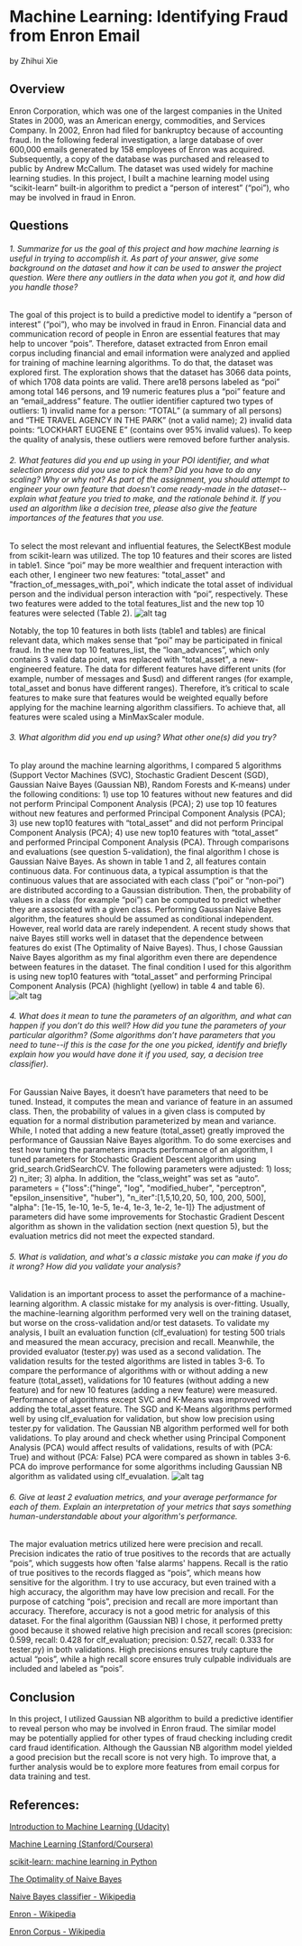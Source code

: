 # Machine Learning: Identifying Fraud from Enron Email
by Zhihui Xie
## Overview
Enron Corporation, which was one of the largest companies in the United States in 2000, was an American energy, commodities, and Services Company. In 2002, Enron had filed for bankruptcy because of accounting fraud. In the following federal investigation, a large database of over 600,000 emails generated by 158 employees of Enron was acquired. Subsequently, a copy of the database was purchased and released to public by Andrew McCallum. The dataset was used widely for machine learning studies. In this project, I built a machine learning model using “scikit-learn” built-in algorithm to predict a “person of interest” (“poi”), who may be involved in fraud in Enron. 
## Questions
###### 1. Summarize for us the goal of this project and how machine learning is useful in trying to accomplish it. As part of your answer, give some background on the dataset and how it can be used to answer the project question. Were there any outliers in the data when you got it, and how did you handle those?
The goal of this project is to build a predictive model to identify a “person of interest” (“poi”), who may be involved in fraud in Enron. Financial data and communication record of people in Enron are essential features that may help to uncover “pois”. Therefore, dataset extracted from Enron email corpus including financial and email information were analyzed and applied for training of machine learning algorithms. To do that, the dataset was explored first. The exploration shows that the dataset has 3066 data points, of which 1708 data points are valid. There are18 persons labeled as “poi” among total 146 persons, and 19 numeric features plus a “poi” feature and an “email_address” feature. The outlier identifier captured two types of outliers: 1) invalid name for a person: “TOTAL” (a summary of all persons) and “THE TRAVEL AGENCY IN THE PARK” (not a valid name); 2) invalid data points: “LOCKHART EUGENE E” (contains over 95% invalid values). To keep the quality of analysis, these outliers were removed before further analysis.
###### 2. What features did you end up using in your POI identifier, and what selection process did you use to pick them? Did you have to do any scaling? Why or why not? As part of the assignment, you should attempt to engineer your own feature that doesn't come ready-made in the dataset--explain what feature you tried to make, and the rationale behind it. If you used an algorithm like a decision tree, please also give the feature importances of the features that you use.
To select the most relevant and influential features, the SelectKBest module from scikit-learn was utilized. The top 10 features and their scores are listed in table1. Since “poi” may be more wealthier and frequent interaction with each other, I engineer two new features: "total_asset" and "fraction_of_messages_with_poi", which indicate the total asset of individual person and the individual person interaction with “poi”, respectively. These two features were added to the total features_list and the new top 10 features were selected (Table 2). 
![alt tag](images/1.jpg)

Notably, the top 10 features in both lists (table1 and tables) are finical relevant data, which makes sense that “poi” may be participated in finical fraud. In the new top 10 features_list, the “loan_advances”, which only contains 3 valid data point, was replaced with "total_asset", a new-engineered feature.
The data for different features have different units (for example, number of messages and $usd) and different ranges (for example, total_asset and bonus have different ranges). Therefore, it’s critical to scale features to make sure that features would be weighted equally before applying for the machine learning algorithm classifiers. To achieve that, all features were scaled using a MinMaxScaler module.

###### 3. What algorithm did you end up using? What other one(s) did you try?
To play around the machine learning algorithms, I compared 5 algorithms (Support Vector Machines (SVC), Stochastic Gradient Descent (SGD), Gaussian Naive Bayes (Gaussian NB), Random Forests  and K-means) under the following conditions: 1) use top 10 features without new features and did not perform Principal Component Analysis (PCA); 2) use top 10 features without new features and performed Principal Component Analysis (PCA); 3) use new top10 features with “total_asset” and did not perform Principal Component Analysis (PCA); 4) use new top10 features with “total_asset” and performed Principal Component Analysis (PCA).
Through comparisons and evaluations (see question 5-validation), the final algorithm I chose is Gaussian Naive Bayes. As shown in table 1 and 2, all features contain continuous data. For continuous data, a typical assumption is that the continuous values that are associated with each class (“poi” or “non-poi”) are distributed according to a Gaussian distribution. Then, the probability of values in a class (for example “poi”) can be computed to predict whether they are associated with a given class. Performing Gaussian Naive Bayes algorithm, the features should be assumed as conditional independent. However, real world data are rarely independent. A recent study shows that naive Bayes still works well in dataset that the dependence between features do exist (The Optimality of Naive Bayes). Thus, I chose Gaussian Naive Bayes algorithm as my final algorithm even there are dependence between features in the dataset. The final condition I used for this algorithm is using new top10 features with “total_asset” and performing Principal Component Analysis (PCA) (highlight (yellow) in table 4 and table 6).
![alt tag](images/2.jpg)

###### 4. What does it mean to tune the parameters of an algorithm, and what can happen if you don’t do this well?  How did you tune the parameters of your particular algorithm?  (Some algorithms don’t have parameters that you need to tune--if this is the case for the one you picked, identify and briefly explain how you would have done it if you used, say, a decision tree classifier). 
For Gaussian Naive Bayes, it doesn’t have parameters that need to be tuned. Instead, it computes the mean and variance of feature in an assumed class. Then, the probability of values in a given class is computed by equation for a normal distribution parameterized by mean and variance. While, I noted that adding a new feature (total_asset) greatly improved the performance of Gaussian Naive Bayes algorithm.
 	To do some exercises and test how tuning the parameters impacts performance of an algorithm, I tuned parameters for Stochastic Gradient Descent algorithm using grid_search.GridSearchCV. The following parameters were adjusted: 1) loss; 2) n_iter; 3) alpha. In addition, the “class_weight” was set as “auto”.
parameters = {"loss":("hinge", "log", "modified_huber", "perceptron", \
"epsilon_insensitive", "huber"), "n_iter":[1,5,10,20, 50, 100, 200, 500],\
"alpha": [1e-15, 1e-10, 1e-5, 1e-4, 1e-3, 1e-2, 1e-1]}
The adjustment of parameters did have some improvements for Stochastic Gradient Descent algorithm as shown in the validation section (next question 5), but the evaluation metrics did not meet the expected standard.

###### 5. What is validation, and what's a classic mistake you can make if you do it wrong? How did you validate your analysis?
Validation is an important process to asset the performance of a machine-learning algorithm. A classic mistake for my analysis is over-fitting. Usually, the machine-learning algorithm performed very well on the training dataset, but worse on the cross-validation and/or test datasets. 
To validate my analysis, I built an evaluation function (clf_evaluation) for testing 500 trials and measured the mean accuracy, precision and recall. Meanwhile, the provided evaluator (tester.py) was used as a second validation. The validation results for the tested algorithms are listed in tables 3-6. To compare the performance of algorithms with or without adding a new feature (total_asset), validations for 10 features (without adding a new feature) and for new 10 features (adding a new feature) were measured. Performance of algorithms except SVC and K-Means was improved with adding the total_asset feature. The SGD and K-Means algorithms performed well by using clf_evaluation for validation, but show low precision using tester.py for validation. The Gaussian NB algorithm performed well for both validations. To play around and check whether using Principal Component Analysis (PCA) would affect results of validations, results of with (PCA: True) and without (PCA: False) PCA were compared as shown in tables 3-6. PCA do improve performance for some algorithms including Gaussian NB algorithm as validated using clf_evualation.
![alt tag](images/3.jpg)

###### 6. Give at least 2 evaluation metrics, and your average performance for each of them. Explain an interpretation of your metrics that says something human-understandable about your algorithm's performance.
The major evaluation metrics utilized here were precision and recall. Precision indicates the ratio of true positives to the records that are actually “pois”, which suggests how often 'false alarms' happens. Recall is the ratio of true positives to the records flagged as “pois”, which means how sensitive for the algorithm. I try to use accuracy, but even trained with a high accuracy, the algorithm may have low precision and recall. For the purpose of catching “pois”, precision and recall are more important than accuracy. Therefore, accuracy is not a good metric for analysis of this dataset. 
For the final algorithm (Gaussian NB) I chose, it performed pretty good because it showed relative high precision and recall scores (precision: 0.599, recall: 0.428 for clf_evaluation; precision: 0.527, recall: 0.333 for tester.py) in both validations. High precisions ensures truly capture the actual “pois”, while a high recall score ensures truly culpable individuals are included and labeled as “pois”. 

## Conclusion
In this project, I utilized Gaussian NB algorithm to build a predictive identifier to reveal person who may be involved in Enron fraud. The similar model may be potentially applied for other types of fraud checking including credit card fraud identification. Although the Gaussian NB algorithm model yielded a good precision but the recall score is not very high. To improve that, a further analysis would be to explore more features from email corpus for data training and test. 

## References:
[Introduction to Machine Learning (Udacity)](https://www.udacity.com/course/ud120)

[Machine Learning (Stanford/Coursera)](https://www.coursera.org/course/ml)

[scikit-learn: machine learning in Python](http://scikit-learn.org/)

[The Optimality of Naive Bayes](http://www.saedsayad.com/docs/Optimality_of_Naive_Bayes.pdf)

[Naive Bayes classifier - Wikipedia](http://en.wikipedia.org/wiki/Naive_Bayes_classifier)

[Enron - Wikipedia](http://en.wikipedia.org/wiki/Enron)

[Enron Corpus - Wikipedia](http://en.wikipedia.org/wiki/Enron_Corpus)

